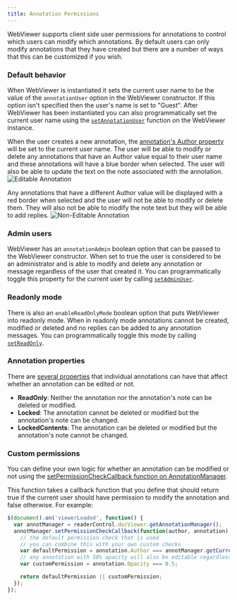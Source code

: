 ```yaml
---
title: Annotation Permissions
---
```

WebViewer supports client side user permissions for annotations to control which users can modify which annotations. By default users can only modify annotations that they have created but there are a number of ways that this can be customized if you wish.

### Default behavior
When WebViewer is instantiated it sets the current user name to be the value of the `annotationUser` option in the WebViewer constructor. If this option isn't specified then the user's name is set to "Guest". After WebViewer has been instantiated you can also programmatically set the current user name using the [`setAnnotationUser`](https://www.pdftron.com/webviewer/demo/doc/symbols/PDFTron.WebViewer.html#setAnnotationUser__anchor) function on the WebViewer instance.

When the user creates a new annotation, the [annotation's Author property](https://www.pdftron.com/webviewer/demo/lib/html5/doc/symbols/Annotations.Annotation.html) will be set to the current user name. The user will be able to modify or delete any annotations that have an Author value equal to their user name and these annotations will have a blue border when selected. The user will also be able to update the text on the note associated with the annotation.
![Editable Annotation](../img/annot-permission-allowed.png)

Any annotations that have a different Author value will be displayed with a red border when selected and the user will not be able to modify or delete them. They will also not be able to modify the note text but they will be able to add replies.
![Non-Editable Annotation](../img/annot-permission-disallowed.png)

### Admin users
WebViewer has an `annotationAdmin` boolean option that can be passed to the WebViewer constructor. When set to true the user is considered to be an administrator and is able to modify and delete any annotation or message regardless of the user that created it. You can programmatically toggle this property for the current user by calling [`setAdminUser`](https://www.pdftron.com/webviewer/demo/doc/symbols/PDFTron.WebViewer.html#setAdminUser__anchor).

### Readonly mode
There is also an `enableReadOnlyMode` boolean option that puts WebViewer into readonly mode. When in readonly mode annotations cannot be created, modified or deleted and no replies can be added to any annotation messages. You can programmatically toggle this mode by calling [`setReadOnly`](https://www.pdftron.com/webviewer/demo/doc/symbols/PDFTron.WebViewer.html#setReadOnly__anchor).

### Annotation properties
There are [several properties](https://www.pdftron.com/webviewer/demo/lib/html5/doc/symbols/Annotations.Annotation.html#Annotation__anchor) that individual annotations can have that affect whether an annotation can be edited or not.
- **ReadOnly**: Neither the annotation nor the annotation's note can be deleted or modified.
- **Locked**: The annotation cannot be deleted or modified but the annotation's note can be changed.
- **LockedContents**: The annotation can be deleted or modified but the annotation's note cannot be changed.

### Custom permissions
You can define your own logic for whether an annotation can be modified or not using the [setPermissionCheckCallback function on AnnotationManager](https://www.pdftron.com/webviewer/demo/lib/html5/doc/symbols/CoreControls.AnnotationManager.html#setPermissionCheckCallback__anchor).

This function takes a callback function that you define that should return true if the current user should have permission to modify the annotation and false otherwise. For example:
```javascript
$(document).on('viewerLoaded', function() {
  var annotManager = readerControl.docViewer.getAnnotationManager();
  annotManager.setPermissionCheckCallback(function(author, annotation) {
    // the default permission check that is used
    // you can combine this with your own custom checks
    var defaultPermission = annotation.Author === annotManager.getCurrentUser();
    // any annotation with 50% opacity will also be editable regardless of the author
    var customPermission = annotation.Opacity === 0.5;

    return defaultPermission || customPermission;
  });
});
```